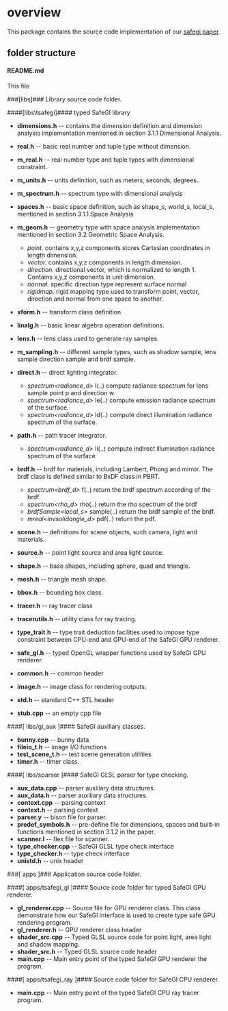 overview
========
This package contains the source code implementation of our [safegi paper](http://www.cs.dartmouth.edu/~ouj/site/Research/Entries/2010/6/28_SafeGI__Type_Checking_to_Improve_Correctness_in_Rendering_System_Implementation.html).


folder structure
-----------------------------------------------------------
#### README.md ####
This file

###[libs]###
Library source code folder.

####[libs\tsafegi]####
typed SafeGI library

* __dimensions.h__    --  contains the dimension definition and dimension analysis implementation mentioned in section 3.1.1 Dimensional Analysis.
* __real.h__          --  basic real number and tuple type without dimension.
* __m_real.h__        --  real number type and tuple types with dimensional constraint.
* __m_units.h__       --  units definition, such as meters, seconds, degrees..
* __m_spectrum.h__    --  spectrum type with dimensional analysis
* __spaces.h__        --  basic space definition, such as shape_s, world_s, local_s, mentioned in section 3.1.1 Space Analysis
* __m_geom.h__        --  geometry type with space analysis implementation mentioned in section 3.2 Geometric Space Analysis.
    + _point._     contains x,y,z components stores Cartesian coordinates in length dimension.
    + _vector._    contains x,y,z components in length dimension.
    + _direction._ directional vector, which is normalized to length 1. Contains x,y,z components in unit dimension.
    + _normal._    specific direction type represent surface normal
    + _rigidmap._  rigid mapping type used to transform point, vector, direction and normal from one space to another.
    
* __xform.h__         --  transform class definition
* __linalg.h__        --  basic linear algebra operation definitions.
* __lens.h__          --  lens class used to generate ray samples.
* __m_sampling.h__    --  different sample types, such as shadow sample, lens sample direction sample and brdf sample. 
* __direct.h__        --  direct lighting integrator. 
    * _spectrum<radiance_d>_ l(..) compute radiance spectrum for lens sample point p and direction w.
    * _spectrum<radiance_d>_ le(..) compute emission radiance spectrum of the surface.
    * _spectrum<radiance_d>_ ld(..) compute direct illumination radiance spectrum of the surface.
* __path.h__  --  path tracer integrator.
    * _spectrum<radiance_d>_ li(..) compute indirect illumination radiance spectrum of the surface
* __brdf.h__  --  brdf for materials, including Lambert, Phong and mirror. The brdf class is defined similar to BxDF class in PBRT. 
    + _spectrum<brdf_d>_ f(..) return the brdf spectrum according of the brdf.
    + _spectrum<rho_d>_ rho(..) return the rho spectrum of the brdf
    + _brdfSample<local_s>_ sample(..) return the brdf sample of the brdf.     
    + _mreal<invsolidangle_d>_ pdf(..) return the pdf.
* __scene.h__         --  definitions for scene objects, such camera, light and materials.
* __source.h__        --  point light source and area light source.
* __shape.h__         --  base shapes, including sphere, quad and triangle.
* __mesh.h__          --  triangle mesh shape.
* __bbox.h__          --  bounding box class.
* __tracer.h__        --  ray tracer class
* __tracerutils.h__   --  utility class for ray tracing.
* __type_trait.h__    --  type trait deduction facilities used to impose type constraint between CPU-end and GPU-end of the SafeGI GPU renderer.
* __safe_gl.h__       --  typed OpenGL wrapper functions used by SafeGI GPU renderer.
* __common.h__        --  common header
* __image.h__         --  image class for rendering outputs.    
* __std.h__           --  standard C++ STL header
* __stub.cpp__        --  an empty cpp file

    
####[ libs/gi_aux ]####
SafeGI auxiliary classes.

* __bunny.cpp__       --  bunny data
* __fileio_t.h__      --  image I/O functions
* __test_scene_t.h__  --  test scene generation utilities
* __timer.h__         --  timer class.
    
####[ libs/sparser ]####
SafeGI GLSL parser for type checking.

* __aux_data.cpp__        --  parser auxiliary data structures.
* __aux_data.h__          --  parser auxiliary data structures.
* __context.cpp__         --  parsing context
* __context.h__           --  parsing context
* __parser.y__            --  bison file for parser.
* __predef_symbols.h__    --  pre-define file for dimensions, spaces and built-in functions mentioned in section 3.1.2 in the paper.
* __scanner.l__           --  flex file for scanner.
* __type_checker.cpp__    --  SafeGI GLSL type check interface
* __type_checker.h__      --  type check interface
* __unistd.h__            --  unix header

###[ apps ]###
Application source code folder.

####[ apps/tsafegi_gl ]####
Source code folder for typed SafeGI GPU renderer.
    
* __gl_renderer.cpp__     --  Source file for GPU renderer class. This class demonstrate how our SafeGI interface is used to create type safe GPU rendering program. 
* __gl_renderer.h__       --  GPU renderer class header
* __shader_src.cpp__      --  Typed GLSL source code for point light, area light and shadow mapping.
* __shader_src.h__        --  Typed GLSL source code header
* __main.cpp__            --  Main entry point of the typed SafeGI GPU renderer the program.
        
####[ apps/tsafegi_ray ]####
Source code folder for SafeGI CPU renderer.

* __main.cpp__            --  Main entry point of the typed SafeGI CPU ray tracer program.
